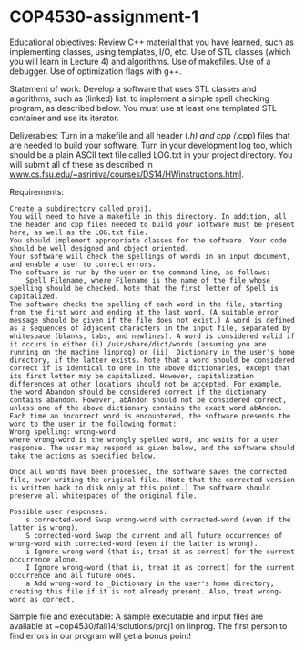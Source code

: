 COP4530-assignment-1
====================

Educational objectives: Review C++ material that you have learned, such as implementing classes, using templates, I/O, etc. Use of STL classes (which you will learn in Lecture 4) and algorithms. Use of makefiles. Use of a debugger. Use of optimization flags with g++.

Statement of work: Develop a software that uses STL classes and algorithms, such as (linked) list, to implement a simple spell checking program, as described below. You must use at least one templated STL container and use its iterator.

Deliverables: Turn in a makefile and all header (*.h) and cpp (*.cpp) files that are needed to build your software. Turn in your development log too, which should be a plain ASCII text file called LOG.txt in your project directory. You will submit all of these as described in www.cs.fsu.edu/~asriniva/courses/DS14/HWinstructions.html.

Requirements:

    Create a subdirectory called proj1.
    You will need to have a makefile in this directory. In addition, all the header and cpp files needed to build your software must be present here, as well as the LOG.txt file.
    You should implement appropriate classes for the software. Your code should be well designed and object oriented.
    Your software will check the spellings of words in an input document, and enable a user to correct errors.
    The software is run by the user on the command line, as follows:
        Spell Filename, where Filename is the name of the file whose spelling should be checked. Note that the first letter of Spell is capitalized.
    The software checks the spelling of each word in the file, starting from the first word and ending at the last word. (A suitable error message should be given if the file does not exist.) A word is defined as a sequences of adjacent characters in the input file, separated by whitespace (blanks, tabs, and newlines). A word is considered valid if it occurs in either (i) /usr/share/dict/words (assuming you are running on the machine linprog) or (ii) _Dictionary in the user's home directory, if the latter exists. Note that a word should be considered correct if is identical to one in the above dictionaries, except that its first letter may be capitalized. However, capitalization differences at other locations should not be accepted. For example, the word Abandon should be considered correct if the dictionary contains abandon. However, abAndon should not be considered correct, unless one of the above dictionary contains the exact word abAndon. Each time an incorrect word is encountered, the software presents the word to the user in the following format:
    Wrong spelling: wrong-word
    where wrong-word is the wrongly spelled word, and waits for a user response. The user may respond as given below, and the software should take the actions as specified below.

    Once all words have been processed, the software saves the corrected file, over-writing the original file. (Note that the corrected version is written back to disk only at this point.) The software should preserve all whitespaces of the original file.

    Possible user responses:
        s corrected-word Swap wrong-word with corrected-word (even if the latter is wrong).
        S corrected-word Swap the current and all future occurrences of wrong-word with corrected-word (even if the latter is wrong).
        i Ignore wrong-word (that is, treat it as correct) for the current occurrence alone.
        I Ignore wrong-word (that is, treat it as correct) for the current occurrence and all future ones.
        a Add wrong-word to _Dictionary in the user's home directory, creating this file if it is not already present. Also, treat wrong-word as correct.

Sample file and executable: A sample executable and input files are available at ~cop4530/fall14/solutions/proj1 on linprog. The first person to find errors in our program will get a bonus point!
